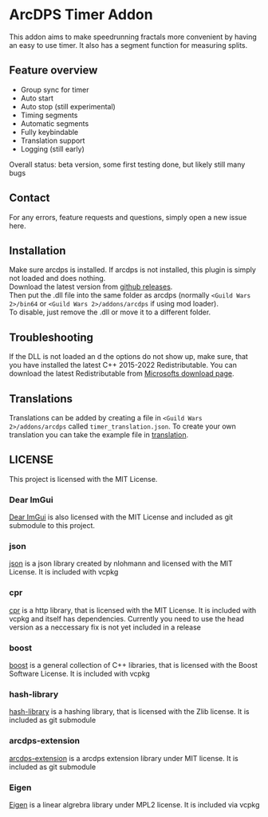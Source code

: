 # ArcDPS Timer Addon

This addon aims to make speedrunning fractals more convenient by having an easy to use timer. It also has a segment function for measuring splits.

## Feature overview

* Group sync for timer
* Auto start
* Auto stop (still experimental)
* Timing segments
* Automatic segments
* Fully keybindable
* Translation support
* Logging (still early)

Overall status: beta version, some first testing done, but likely still many bugs

## Contact
For any errors, feature requests and questions, simply open a new issue here. 

## Installation
Make sure arcdps is installed. If arcdps is not installed, this plugin is simply not loaded and does nothing.  
Download the latest version from [github releases](https://github.com/cordbleibaum/ArcDPS-Timer/releases).  
Then put the .dll file into the same folder as arcdps (normally `<Guild Wars 2>/bin64` or `<Guild Wars 2>/addons/arcdps` if using mod loader).  
To disable, just remove the .dll or move it to a different folder.

## Troubleshooting
If the DLL is not loaded an d the options do not show up, make sure, that you have installed the latest C++ 2015-2022 Redistributable.
You can download the latest Redistributable from [Microsofts download page](https://docs.microsoft.com/en-us/cpp/windows/latest-supported-vc-redist?view=msvc-170). 

## Translations
Translations can be added by creating a file in `<Guild Wars 2>/addons/arcdps` called `timer_translation.json`.
To create your own translation you can take the example file in [translation](/translations).

## LICENSE

This project is licensed with the MIT License.

### Dear ImGui
[Dear ImGui](https://github.com/ocornut/imgui) is also licensed with the MIT License and included as git submodule to this project.

### json
[json](https://github.com/nlohmann/json) is a json library created by nlohmann and licensed with the MIT License. It is included with vcpkg

### cpr
[cpr](https://github.com/libcpr/cpr) is a http library, that is licensed with the MIT License. It is included with vcpkg and itself has dependencies.  Currently you need to use the head version as a neccessary fix is not yet included in a release

### boost
[boost](https://www.boost.org/) is a general collection of C++ libraries, that is licensed with the Boost Software License. It is included with vcpkg

### hash-library
[hash-library](https://github.com/stbrumme/hash-library) is a hashing library, that is licensed with the Zlib license. It is included as git submodule

### arcdps-extension
[arcdps-extension](https://github.com/knoxfighter/arcdps-extension) is a arcdps extension library under MIT license. It is included as git submodule

### Eigen
[Eigen](https://eigen.tuxfamily.org/index.php?title=Main_Page) is a linear algrebra library under MPL2 license. It is included via vcpkg
